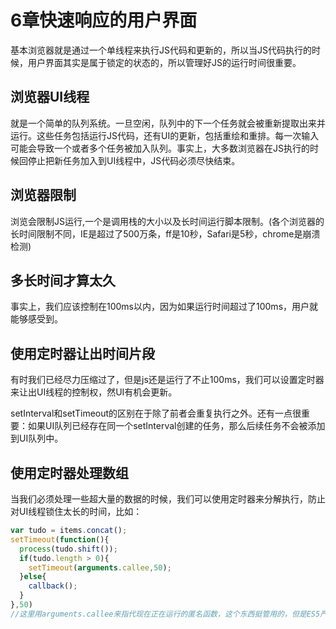 # 6章快速响应的用户界面
基本浏览器就是通过一个单线程来执行JS代码和更新的，所以当JS代码执行的时候，用户界面其实是属于锁定的状态的，所以管理好JS的运行时间很重要。

## 浏览器UI线程
就是一个简单的队列系统。一旦空闲，队列中的下一个任务就会被重新提取出来并运行。这些任务包括运行JS代码，还有UI的更新，包括重绘和重排。每一次输入可能会导致一个或者多个任务被加入队列。事实上，大多数浏览器在JS执行的时候回停止把新任务加入到UI线程中，JS代码必须尽快结束。

## 浏览器限制
浏览会限制JS运行,一个是调用栈的大小以及长时间运行脚本限制。(各个浏览器的长时间限制不同，IE是超过了500万条，ff是10秒，Safari是5秒，chrome是崩溃检测)

## 多长时间才算太久
事实上，我们应该控制在100ms以内，因为如果运行时间超过了100ms，用户就能够感受到。

## 使用定时器让出时间片段
有时我们已经尽力压缩过了，但是js还是运行了不止100ms，我们可以设置定时器来让出UI线程的控制权，然UI有机会更新。

setInterval和setTimeout的区别在于除了前者会重复执行之外。还有一点很重要：如果UI队列已经存在同一个setInterval创建的任务，那么后续任务不会被添加到UI队列中。

## 使用定时器处理数组
当我们必须处理一些超大量的数据的时候，我们可以使用定时器来分解执行，防止对UI线程锁住太长的时间，比如：

```javascript
var tudo = items.concat();
setTimeout(function(){
  process(tudo.shift());
  if(tudo.length > 0){
    setTimeout(arguments.callee,50);
  }else{
    callback();
  }
},50)
//这里用arguments.callee来指代现在正在运行的匿名函数，这个东西挺管用的，但是ES5严格模式不支持
```

